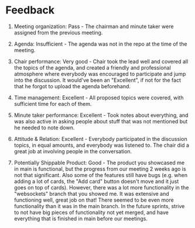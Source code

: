 # Feedback

1) Meeting organization: Pass - The chairman and minute taker were assigned from the previous meeting.

2) Agenda: Insufficient - The agenda was not in the repo at the time of the meeting. 

3) Chair performance: Very good - Chair took the lead well and covered all the topics of the agenda, and created a friendly and professional atmosphere where everybody was encouraged to participate and jump into the discussion. It would've been an "Excellent", if not for the fact that he forgot to upload the agenda beforehand.

4) Time management: Excellent - All proposed topics were covered, with sufficient time for each of them.

5) Minute taker performance: Excellent - Took notes about everything, and was also active in asking people about stuff that was not mentioned but he needed to note down.   

6) Attitude & Relation: Excellent - Everybody participated in the discussion topics, in equal amounts, and everybody was listened to. The chair did a great job at involving people in the conversation. 

7) Potentially Shippable Product: Good - The product you showcased me in main is functional, but the progress from our meeting 2 weeks ago is not that significant. Also some of the features still have bugs (e.g. when adding a lot of cards, the "Add card" button doesn't move and it just goes on top of cards). However, there was a lot more functionality in the "websockets" branch that you showed me. It was extensive and functioning well, great job  on that! There seemed to be even more functionality than it was in the main branch. In the future sprints, strive to not have big pieces of functionality not yet merged, and have everything that is finished in main before our meetings. 